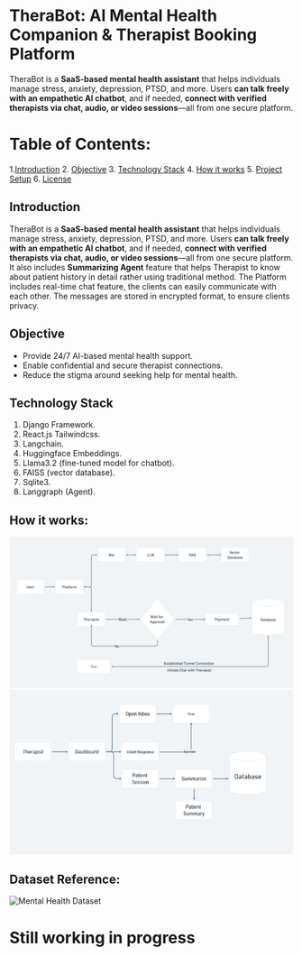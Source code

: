 # TheraBot: AI Mental Health Companion & Therapist Booking Platform

TheraBot is a **SaaS-based mental health assistant** that helps individuals manage stress, anxiety, depression, PTSD, and more.
Users **can talk freely with an empathetic AI chatbot**, and if needed, **connect with verified therapists via chat, audio, or video sessions**—all from one secure platform.

# Table of Contents:

1.[Introduction](#introduction)
2. [Objective](#objecttive)
3. [Technology Stack](#technology-stack)
4. [How it works](#how-it-works)
5. [Project Setup](#project-setup)
6. [License](#license)


## Introduction
TheraBot is a **SaaS-based mental health assistant** that helps individuals manage stress, anxiety, depression, PTSD, and more.
Users **can talk freely with an empathetic AI chatbot**, and if needed, **connect with verified therapists via chat, audio, or video sessions**—all from one secure platform.
It also includes **Summarizing Agent** feature that helps Therapist to know about patient history in detail rather using traditional method.
The Platform includes real-time chat feature, the clients can easily communicate with each other. The messages are stored in encrypted format, to ensure clients privacy.


## Objective
- Provide 24/7 AI-based mental health support.
- Enable confidential and secure therapist connections.
- Reduce the stigma around seeking help for mental health.


## Technology Stack

1. Django Framework.
2. React.js Tailwindcss.
3. Langchain.
4. Huggingface Embeddings.
5. Llama3.2 (fine-tuned model for chatbot).
6. FAISS (vector database).
7. Sqlite3.
8. Langgraph (Agent).


## How it works:

![User Flow Chart](images/user_flow_chart.jpeg)
![Therapist Flow Chart](images/therapist_flow_chart.jpeg)


## Dataset Reference:
![Mental Health Dataset](https://huggingface.co/datasets/Amod/mental_health_counseling_conversations)

# Still working in progress
